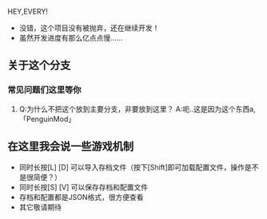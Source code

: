HEY,EVERY!
- 没错，这个项目没有被抛弃，还在继续开发！
- 虽然开发进度有那么亿点点慢......
## 关于这个分支
### 常见问题们这里等你
1. Q:为什么不把这个放到主要分支，非要放到这里？
A:呃..这是因为这个东西a,「PenguinMod」
## 在这里我会说一些游戏机制
- 同时长按[L] [D] 可以导入存档文件（按下[Shift]即可加载配置文件，操作是不是很简便？）
- 同时长按[S] [V] 可以保存存档和配置文件
- 存档和配置都是JSON格式，很方便查看
- 其它敬请期待
